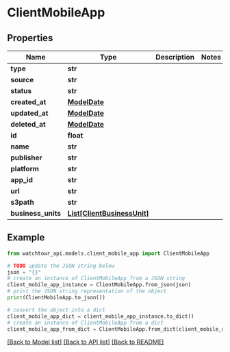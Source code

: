 # ClientMobileApp


## Properties

Name | Type | Description | Notes
------------ | ------------- | ------------- | -------------
**type** | **str** |  | 
**source** | **str** |  | 
**status** | **str** |  | 
**created_at** | [**ModelDate**](ModelDate.md) |  | 
**updated_at** | [**ModelDate**](ModelDate.md) |  | 
**deleted_at** | [**ModelDate**](ModelDate.md) |  | 
**id** | **float** |  | 
**name** | **str** |  | 
**publisher** | **str** |  | 
**platform** | **str** |  | 
**app_id** | **str** |  | 
**url** | **str** |  | 
**s3path** | **str** |  | 
**business_units** | [**List[ClientBusinessUnit]**](ClientBusinessUnit.md) |  | 

## Example

```python
from watchtowr_api.models.client_mobile_app import ClientMobileApp

# TODO update the JSON string below
json = "{}"
# create an instance of ClientMobileApp from a JSON string
client_mobile_app_instance = ClientMobileApp.from_json(json)
# print the JSON string representation of the object
print(ClientMobileApp.to_json())

# convert the object into a dict
client_mobile_app_dict = client_mobile_app_instance.to_dict()
# create an instance of ClientMobileApp from a dict
client_mobile_app_from_dict = ClientMobileApp.from_dict(client_mobile_app_dict)
```
[[Back to Model list]](../README.md#documentation-for-models) [[Back to API list]](../README.md#documentation-for-api-endpoints) [[Back to README]](../README.md)


